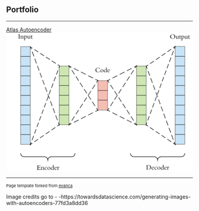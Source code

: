 ## Portfolio

---

[Atlas Autoencoder](https://github.com/Sham2112/Atlas-Autoencoder)
<img src="images/autoencoder.png?raw=true"/>


---
<p style="font-size:11px">Page template forked from <a href="https://github.com/evanca/quick-portfolio">evanca</a></p>
<!-- Remove above link if you don't want to attibute -->
<p stype="font-size:11px">Image credits go to -
  -https://towardsdatascience.com/generating-images-with-autoencoders-77fd3a8dd36
  </p>
